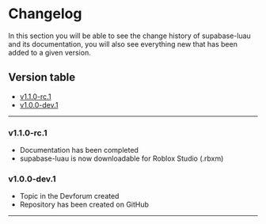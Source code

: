 # Changelog

In this section you will be able to see the change history of supabase-luau and its documentation, you will also see everything new that has been added to a given version.

## Version table

- [v1.1.0-rc.1](#v110-rc1)
- [v1.0.0-dev.1](#v100-dev1)

---

### v1.1.0-rc.1

- Documentation has been completed
- supabase-luau is now downloadable for Roblox Studio (.rbxm)

### v1.0.0-dev.1

- Topic in the Devforum created
- Repository has been created on GitHub

---
